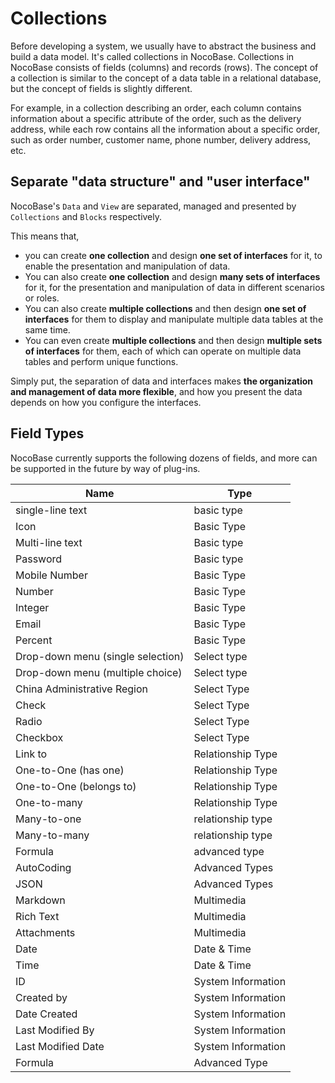 # Collections

Before developing a system, we usually have to abstract the business and build a data model. It's called collections in NocoBase. Collections in NocoBase consists of fields (columns) and records (rows). The concept of a collection is similar to the concept of a data table in a relational database, but the concept of fields is slightly different.

For example, in a collection describing an order, each column contains information about a specific attribute of the order, such as the delivery address, while each row contains all the information about a specific order, such as order number, customer name, phone number, delivery address, etc.

## Separate "data structure" and "user interface"

NocoBase's `Data` and `View` are separated, managed and presented by `Collections` and `Blocks` respectively.

This means that,

- you can create **one collection** and design **one set of interfaces** for it, to enable the presentation and manipulation of data.
- You can also create **one collection** and design **many sets of interfaces** for it, for the presentation and manipulation of data in different scenarios or roles.
- You can also create **multiple collections** and then design **one set of interfaces** for them to display and manipulate multiple data tables at the same time.
- You can even create **multiple collections** and then design **multiple sets of interfaces** for them, each of which can operate on multiple data tables and perform unique functions.

Simply put, the separation of data and interfaces makes **the organization and management of data more flexible**, and how you present the data depends on how you configure the interfaces.

## Field Types

NocoBase currently supports the following dozens of fields, and more can be supported in the future by way of plug-ins.

| Name | Type |
| --- | --- |
| single-line text | basic type |
| Icon | Basic Type |
| Multi-line text | Basic type |
| Password | Basic type |
| Mobile Number | Basic Type |
| Number | Basic Type |
| Integer | Basic Type |
| Email | Basic Type |
| Percent | Basic Type |
| Drop-down menu (single selection) | Select type |
| Drop-down menu (multiple choice) | Select type |
| China Administrative Region | Select Type |
| Check | Select Type |
| Radio | Select Type |
| Checkbox | Select Type |
| Link to | Relationship Type |
| One-to-One (has one) | Relationship Type |
| One-to-One (belongs to) | Relationship Type |
| One-to-many | Relationship Type |
| Many-to-one | relationship type |
| Many-to-many | relationship type |
| Formula | advanced type |
| AutoCoding | Advanced Types |
| JSON | Advanced Types |
| Markdown | Multimedia |
| Rich Text | Multimedia |
| Attachments | Multimedia |
| Date | Date & Time |
| Time | Date & Time |
| ID | System Information |
| Created by | System Information |
| Date Created | System Information |
| Last Modified By | System Information |
| Last Modified Date | System Information |
| Formula | Advanced Type |
